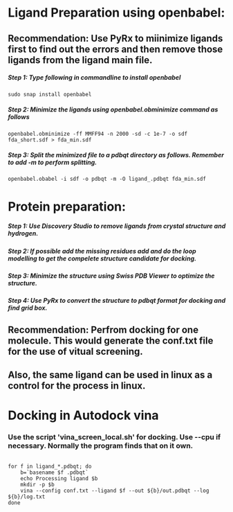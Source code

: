 # Ligand Preparation using openbabel:

## Recommendation: Use PyRx to miinimize ligands first to find out the errors and then remove those ligands from the ligand main file.


##### Step 1: Type following  in commandline to install openbabel

```sudo snap install openbabel```

##### Step 2: Minimize the ligands using openbabel.obminimize command as follows

```openbabel.obminimize -ff MMFF94 -n 2000 -sd -c 1e-7 -o sdf fda_short.sdf > fda_min.sdf```


##### Step 3: Split the minimized file to a pdbqt directory as follows. Remember to add -m to perform splitting.


``` openbabel.obabel -i sdf -o pdbqt -m -O ligand_.pdbqt fda_min.sdf ```


# Protein preparation:

##### Step 1: Use Discovery Studio to remove ligands from crystal structure and hydrogen.
##### Step 2: If possible add the missing residues add and do the loop modelling to get the compelete structure candidate for docking.
##### Step 3: Minimize the structure using Swiss PDB Viewer to optimize the structure.
##### Step 4: Use PyRx to convert the structure to pdbqt format for docking and find grid box. 

## Recommendation: Perfrom docking for one molecule. This would generate the conf.txt file for the use of vitual screening.
## Also, the same ligand can be used in linux as a control for the process in linux.



# Docking in Autodock vina

### Use the script 'vina_screen_local.sh' for docking. Use --cpu if necessary. Normally the program finds that on it own.

``` #! /bin/bash

for f in ligand_*.pdbqt; do
    b=`basename $f .pdbqt`
    echo Processing ligand $b
    mkdir -p $b
    vina --config conf.txt --ligand $f --out ${b}/out.pdbqt --log ${b}/log.txt
done
```
